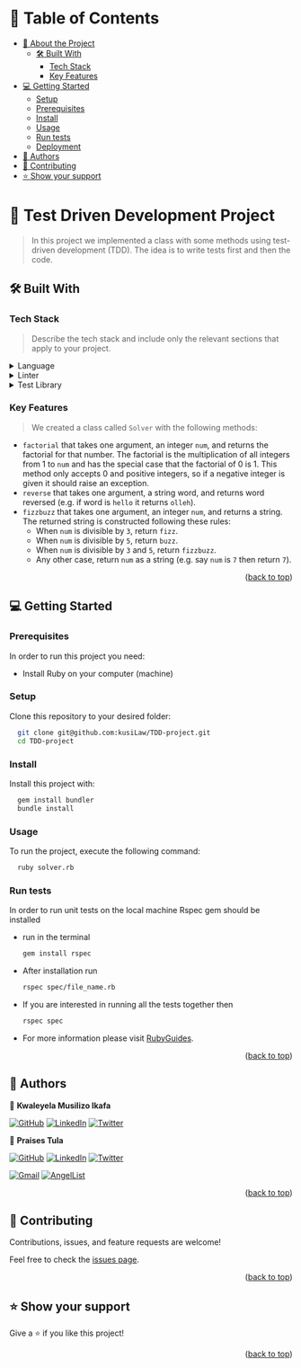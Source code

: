 # 📗 Table of Contents

- [📖 About the Project](#about-project)
    - [🛠 Built With](#built-with)
        - [Tech Stack](#tech-stack)
        - [Key Features](#key-features)
- [💻 Getting Started](#getting-started)
    - [Setup](#setup)
    - [Prerequisites](#prerequisites)
    - [Install](#install)
    - [Usage](#usage)
    - [Run tests](#run-tests)
    - [Deployment](#triangular_flag_on_post-deployment)
- [👥 Authors](#authors)
- [🤝 Contributing](#contributing)
- [⭐️ Show your support](#support)

<!-- PROJECT DESCRIPTION -->

# 📖 Test Driven Development Project <a name="about-project"></a>

> In this project we implemented a class with some methods using test-driven development (TDD).
> The idea is to write tests first and then the code.

## 🛠 Built With <a name="built-with"></a>

### Tech Stack <a name="tech-stack"></a>

> Describe the tech stack and include only the relevant sections that apply to your project.
<details>
  <summary>Language</summary>
  <ul>
    <li><a href="https://reactjs.org/">Ruby</a></li>
  </ul>
</details>

<details>
  <summary>Linter</summary>
  <ul>
    <li><a href="https://expressjs.com/">Rubocop</a></li>
  </ul>
</details>

<details>
  <summary>Test Library</summary>
  <ul>
    <li><a href="https://expressjs.com/">RSpec</a></li>
  </ul>
</details>

### Key Features <a name="key-features"></a>
> We created a class called `Solver` with the following methods:
 - `factorial` that takes one argument, an integer `num`, and returns the factorial for that number. The factorial is the multiplication of all integers from 1 to `num` and has the special case that the factorial of 0 is 1. This method only accepts 0 and positive integers, so if a negative integer is given it should raise an exception.
 - `reverse` that takes one argument, a string word, and returns word reversed (e.g. if word is `hello` it returns `olleh`).
 - `fizzbuzz` that takes one argument, an integer `num`, and returns a string. The returned string is constructed following these rules:
   - When `num` is divisible by `3`, return `fizz`.
   - When `num` is divisible by `5`, return `buzz`.
   - When `num` is divisible by `3` and `5`, return `fizzbuzz`.
   - Any other case, return `num` as a string (e.g. say `num` is `7` then return `7`).
<p align="right">(<a href="#readme-top">back to top</a>)</p>

## 💻 Getting Started <a name="getting-started"></a>

### Prerequisites

In order to run this project you need:

- Install Ruby on your computer (machine)

### Setup
Clone this repository to your desired folder:
```sh
  git clone git@github.com:kusiLaw/TDD-project.git
  cd TDD-project
```
### Install
Install this project with:
```sh
  gem install bundler
  bundle install
```
### Usage
To run the project, execute the following command:
```sh
  ruby solver.rb
```
### Run tests
In order to run unit tests on the local machine Rspec gem should be installed
- run in the terminal
  ```sh
  gem install rspec
  ```
- After installation run
  ```sh
  rspec spec/file_name.rb
  ```
- If you are interested in running all the tests together then
  ```sh
  rspec spec
  ```
- For more information please visit [RubyGuides](https://www.rubyguides.com/2018/07/rspec-tutorial/).
<p align="right">(<a href="#readme-top">back to top</a>)</p>

## 👥 Authors <a name="authors"></a>
👤 **Kwaleyela Musilizo Ikafa**

[![GitHub](https://img.shields.io/badge/github-%23121011.svg?style=for-the-badge&logo=github&logoColor=white)](https://github.com/Kwaleyela-Ikafa)
[![LinkedIn](https://img.shields.io/badge/linkedin-%230077B5.svg?style=for-the-badge&logo=linkedin&logoColor=white)](https://www.linkedin.com/in/kwaleyela-musilizo-ikafa/)
[![Twitter](https://img.shields.io/badge/Twitter-%231DA1F2.svg?style=for-the-badge&logo=Twitter&logoColor=white)](https://twitter.com/K_Ikafa)


👤 **Praises Tula**

[![GitHub](https://img.shields.io/badge/github-%23121011.svg?style=for-the-badge&logo=github&logoColor=white)](https://github.com/PraisesPJMT/)
[![LinkedIn](https://img.shields.io/badge/linkedin-%230077B5.svg?style=for-the-badge&logo=linkedin&logoColor=white)](https://www.linkedin.com/in/praises-tula/)
[![Twitter](https://img.shields.io/badge/Twitter-%231DA1F2.svg?style=for-the-badge&logo=Twitter&logoColor=white)](https://twitter.com/PraisesPJMT/)

[![Gmail](https://img.shields.io/badge/Gmail-D14836?style=for-the-badge&logo=gmail&logoColor=white)](mailto:praisesmusa@gmail.com)
[![AngelList](https://img.shields.io/badge/AngelList-%23D4D4D4.svg?style=for-the-badge&logo=AngelList&logoColor=black)](https://angel.co/u/praises-tula/)

<p align="right">(<a href="#readme-top">back to top</a>)</p>

## 🤝 Contributing <a name="contributing"></a>

Contributions, issues, and feature requests are welcome!

Feel free to check the [issues page](../../issues/).

<p align="right">(<a href="#readme-top">back to top</a>)</p>

## ⭐️ Show your support <a name="support"></a>

Give a ⭐️ if you like this project!
<p align="right">(<a href="#readme-top">back to top</a>)</p>

